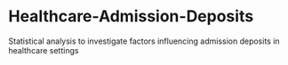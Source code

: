 # Healthcare-Admission-Deposits
Statistical analysis to investigate factors influencing admission deposits in healthcare settings
